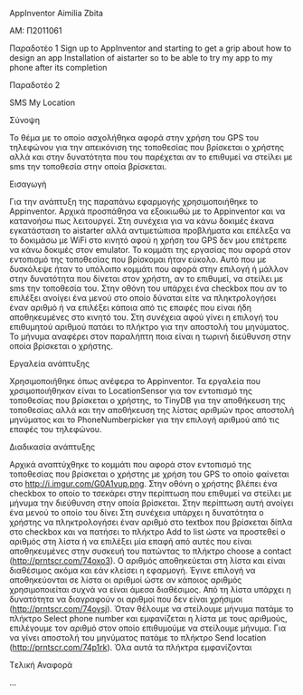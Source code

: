 ﻿AppInventor
Aimilia Zbita

 AM: Π2011061

Παραδοτέο 1
Sign up to AppInventor and starting to get a grip about how to design an app
Installation of aistarter so to be able to try my app to my phone after its completion 


Παραδοτέο 2

SMS My Location

Σύνοψη

Το θέμα με το οποίο ασχολήθηκα αφορά στην χρήση του GPS του τηλεφώνου για την απεικόνιση της τοποθεσίας που βρίσκεται ο χρήστης αλλά και στην δυνατότητα που του παρέχεται αν το επιθυμεί να στείλει με sms την τοποθεσία στην οποία βρίσκεται.

Εισαγωγή


Για την ανάπτυξη της παραπάνω εφαρμογής χρησιμοποιήθηκε το Appinventor. Αρχικά προσπάθησα να εξοικιωθώ με το Appinventor και να κατανοήσω πως λειτουργεί. Στη συνέχεια για να κάνω δοκιμές έκανα εγκατάσταση το aistarter αλλά αντιμετώπισα προβλήματα και επέλεξα να το δοκιμάσω με WiFi στο κινητό αφού η χρήση του GPS δεν μου επέτρεπε να κάνω δοκιμές στον emulator. Το κομμάτι της εργασίας που αφορά στον εντοπισμό της τοποθεσίας που βρίσκομαι ήταν εύκολο. Αυτό που με δυσκόλεψε ήταν το υπόλοιπο κομμάτι που αφορά στην επιλογή ή μάλλον στην δυνατότητα που δίνεται στον χρήστη, αν το επιθυμεί, να στείλει με sms την τοποθεσία του. Στην οθόνη του υπάρχει ένα checkbox που αν το επιλέξει ανοίγει ένα μενού στο οποίο δύναται είτε να πληκτρολογήσει έναν αριθμό ή  να επιλέξει κάποια από τις επαφές που είναι ήδη αποθηκευμένες στο κινητό του. Στη συνέχεια αφού γίνει η επιλογή του επιθυμητού αριθμού πατάει το πλήκτρο για την αποστολή του μηνύματος. Το μήνυμα αναφέρει στον παραλήπτη ποια είναι η  τωρινή διεύθυνση στην οποία βρίσκεται ο χρήστης.


Εργαλεία ανάπτυξης


Χρησιμοποιήθηκε όπως ανέφερα το Appinventor. Τα εργαλεία που χρσιμοποιήθηκαν είναι το LocationSensor για τον εντοπισμό της τοποθεσίας που βρίσκεται ο χρήστης, το TinyDB για την αποθήκευση της τοποθεσίας αλλά και την αποθήκευση της λίστας αριθμών προς αποστολή μηνύματος και το PhoneNumberpicker για την επιλογή αριθμού από τις επαφές του τηλεφώνου.


Διαδικασία ανάπτυξης

 
Αρχικά αναπτύχθηκε το κομμάτι που αφορά στον εντοπισμό της τοποθεσίας που βρίσκεται ο χρήστης με χρήση του GPS το οποίο φαίνεται στο  http://i.imgur.com/G0A1vup.png. Στην οθόνη ο χρήστης βλέπει ένα checkbox το οποίο το τσεκάρει στην περίπτωση που επιθυμεί να στείλει με μήνυμα την διεύθυνση στην οποία βρίσκεται. Στην περίπτωση αυτή ανοίγει ένα μενού το οποίο του δίνει
Στη συνέχεια υπάρχει η δυνατότητα ο χρήστης να πληκτρολογήσει έναν αριθμό στο textbox που βρίσκεται δίπλα στο checkbox και να πατήσει το πλήκτρο Add to list ώστε να προστεθεί ο αριθμός στη λίστα ή να επιλέξει μία επαφή από αυτές που είναι αποθηκευμένες στην συσκευή του πατώντας το πλήκτρο choose a contact (http://prntscr.com/74oxo3). Ο αριθμός αποθηκεύεται στη λίστα και είναι διαθέσιμος ακόμα και εάν κλείσει η εφαρμογή. Έγινε επιλογή να αποθηκεύονται σε λίστα οι αριθμοί ώστε αν κάποιος αριθμός χρησιμοποιείται συχνά να είναι άμεσα διαθέσιμος. Από τη λίστα υπάρχει η δυνατότητα να διαγραφούν οι αριθμοί που δεν είναι χρήσιμοι (http://prntscr.com/74oysj). Όταν θέλουμε να στείλουμε μήνυμα  πατάμε το πλήκτρο Select phone number και εμφανίζεται η λίστα με τους αριθμούς, επιλέγουμε τον αριθμό στον οποίο επιθυμούμε να στείλουμε μήνυμα. Για να γίνει αποστολή του μηνύματος πατάμε το πλήκτρο Send location (http://prntscr.com/74p1rk). Όλα αυτά τα πλήκτρα εμφανίζονται 
 

Tελική Αναφορά

...


